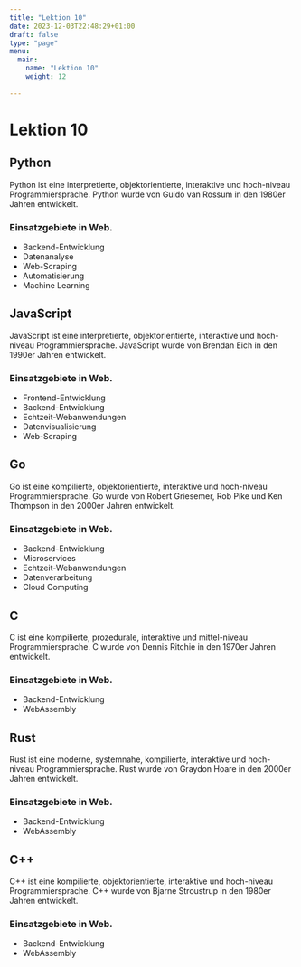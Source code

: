 ```yaml
---
title: "Lektion 10"
date: 2023-12-03T22:48:29+01:00
draft: false
type: "page"
menu: 
  main:
    name: "Lektion 10"
    weight: 12
    
---
```

# Lektion 10
## Python
Python ist eine interpretierte, objektorientierte, interaktive und hoch-niveau Programmiersprache. Python wurde von Guido van Rossum in den 1980er Jahren entwickelt. 
### Einsatzgebiete in Web.
* Backend-Entwicklung
* Datenanalyse
* Web-Scraping
* Automatisierung
* Machine Learning
## JavaScript
JavaScript ist eine interpretierte, objektorientierte, interaktive und hoch-niveau Programmiersprache. JavaScript wurde von Brendan Eich in den 1990er Jahren entwickelt.
### Einsatzgebiete in Web.
* Frontend-Entwicklung
* Backend-Entwicklung
* Echtzeit-Webanwendungen
* Datenvisualisierung
* Web-Scraping
## Go
Go ist eine kompilierte, objektorientierte, interaktive und hoch-niveau Programmiersprache. Go wurde von Robert Griesemer, Rob Pike und Ken Thompson in den 2000er Jahren entwickelt. 
### Einsatzgebiete in Web.
* Backend-Entwicklung
* Microservices
* Echtzeit-Webanwendungen
* Datenverarbeitung
* Cloud Computing
## C
C ist eine kompilierte, prozedurale, interaktive und mittel-niveau Programmiersprache. C wurde von Dennis Ritchie in den 1970er Jahren entwickelt.
### Einsatzgebiete in Web.
* Backend-Entwicklung
* WebAssembly
## Rust
Rust ist eine moderne, systemnahe, kompilierte, interaktive und hoch-niveau Programmiersprache. Rust wurde von Graydon Hoare in den 2000er Jahren entwickelt.
### Einsatzgebiete in Web.
* Backend-Entwicklung
* WebAssembly

## C++
C++ ist eine kompilierte, objektorientierte, interaktive und hoch-niveau Programmiersprache. C++ wurde von Bjarne Stroustrup in den 1980er Jahren entwickelt.
### Einsatzgebiete in Web.
* Backend-Entwicklung
* WebAssembly











